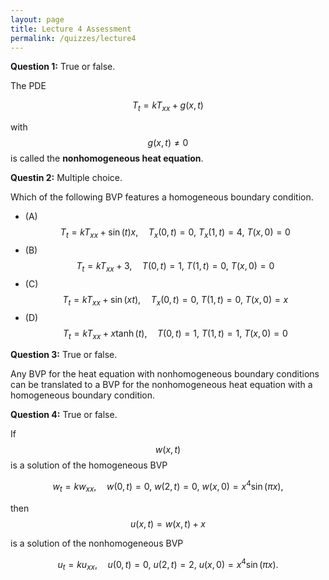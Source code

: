 ```yaml
---
layout: page
title: Lecture 4 Assessment
permalink: /quizzes/lecture4
---
```



**Question 1:**  True or false.

The PDE 

$$T_t = kT_{xx} + g(x,t)$$

with $$g(x,t)\neq 0$$ is called the **nonhomogeneous heat equation**.


**Questin 2:**  Multiple choice.

Which of the following BVP features a homogeneous boundary condition.

* (A) $$T_t = kT_{xx} + \sin(t)x,\quad T_x(0,t) = 0,\ T_x(1,t) = 4,\ T(x,0) = 0$$
* (B) $$T_t = kT_{xx} + 3,\quad T(0,t) = 1,\ T(1,t) = 0,\ T(x,0) = 0$$
* (C) $$T_t = kT_{xx} + \sin(xt),\quad T_x(0,t) = 0,\ T(1,t) = 0,\ T(x,0) = x$$
* (D) $$T_t = kT_{xx} + x\tanh(t),\quad T(0,t) = 1,\ T(1,t) = 1,\ T(x,0) = 0$$


**Question 3:**  True or false.

Any BVP for the heat equation with nonhomogeneous boundary conditions can be translated to a BVP for the nonhomogeneous heat equation with a homogeneous boundary condition.


**Question 4:**  True or false.

If $$w(x,t)$$ is a solution of the homogeneous BVP

$$w_t = kw_{xx},\quad w(0,t) = 0,\ w(2,t) = 0,\ w(x,0) = x^4\sin(\pi x),$$

then $$u(x,t) = w(x,t) + x$$

is a solution of the nonhomogeneous BVP

$$u_t = ku_{xx},\quad u(0,t) = 0,\ u(2,t) = 2,\ u(x,0) = x^4\sin(\pi x).$$





